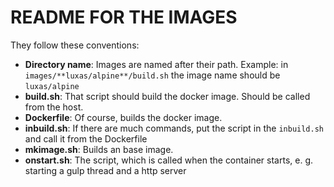 # README FOR THE IMAGES

They follow these conventions:

- **Directory name**: Images are named after their path. Example: in `images/**luxas/alpine**/build.sh` the image name should be `luxas/alpine`
- **build.sh**: That script should build the docker image. Should be called from the host.
- **Dockerfile**: Of course, builds the docker image.
- **inbuild.sh**: If there are much commands, put the script in the `inbuild.sh` and call it from the Dockerfile
- **mkimage.sh**: Builds an base image.
- **onstart.sh**: The script, which is called when the container starts, e. g. starting a gulp thread and a http server
